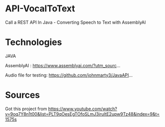 # API-VocalToText
Call a REST API In Java - Converting Speech to Text with AssemblyAI


# Technologies
JAVA

AssemblyAI : https://www.assemblyai.com/?utm_sourc...

Audio file for testing: https://github.com/johnmarty3/JavaAPI...


# Sources
Got this project from
https://www.youtube.com/watch?v=9oq7Y8n1t00&list=PLT9qOesEgTOfoSLmJ3jrultE2upw9Tz48&index=9&t=1575s
